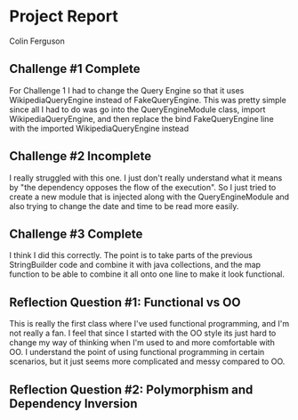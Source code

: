# Project Report

Colin Ferguson

## Challenge #1 Complete

For Challenge 1 I had to change the Query Engine so that it uses WikipediaQueryEngine 
instead of FakeQueryEngine. This was pretty simple since all I had to do was go into 
the QueryEngineModule class, import WikipediaQueryEngine, and then replace the bind FakeQueryEngine
line with the imported WikipediaQueryEngine instead

## Challenge #2 Incomplete

I really struggled with this one. I just don't really understand what it means by "the dependency opposes
the flow of the execution". So I just tried to create a new module that is injected along with the
QueryEngineModule and also trying to change the date and time to be read more easily. 

## Challenge #3 Complete

I think I did this correctly. The point is to take parts of the previous StringBuilder code and combine
it with java collections, and the map function to be able to combine it all onto one line to make it look
functional.

## Reflection Question #1: Functional vs OO

This is really the first class where I've used functional programming, and I'm not really a fan. I feel that
since I started with the OO style its just hard to change my way of thinking when I'm used to and more
comfortable with OO. I understand the point of using functional programming in certain scenarios, but it 
just seems more complicated and messy compared to OO.

## Reflection Question #2: Polymorphism and Dependency Inversion




